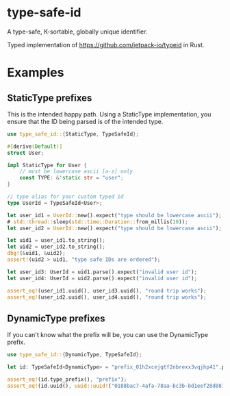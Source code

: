 # type-safe-id

A type-safe, K-sortable, globally unique identifier.

Typed implementation of <https://github.com/jetpack-io/typeid> in Rust.

# Examples

## StaticType prefixes

This is the intended happy path. Using a StaticType implementation, you ensure
that the ID being parsed is of the intended type.

```rust
use type_safe_id::{StaticType, TypeSafeId};

#[derive(Default)]
struct User;

impl StaticType for User {
    // must be lowercase ascii [a-z] only
    const TYPE: &'static str = "user";
}

// type alias for your custom typed id
type UserId = TypeSafeId<User>;

let user_id1 = UserId::new().expect("type should be lowercase ascii");
# std::thread::sleep(std::time::Duration::from_millis(10));
let user_id2 = UserId::new().expect("type should be lowercase ascii");

let uid1 = user_id1.to_string();
let uid2 = user_id2.to_string();
dbg!(&uid1, &uid2);
assert!(uid2 > uid1, "type safe IDs are ordered");

let user_id3: UserId = uid1.parse().expect("invalid user id");
let user_id4: UserId = uid2.parse().expect("invalid user id");

assert_eq!(user_id1.uuid(), user_id3.uuid(), "round trip works");
assert_eq!(user_id2.uuid(), user_id4.uuid(), "round trip works");
```

## DynamicType prefixes

If you can't know what the prefix will be, you can use the DynamicType prefix.

```rust
use type_safe_id::{DynamicType, TypeSafeId};

let id: TypeSafeId<DynamicType> = "prefix_01h2xcejqtf2nbrexx3vqjhp41".parse().unwrap();

assert_eq!(id.type_prefix(), "prefix");
assert_eq!(id.uuid(), uuid::uuid!("0188bac7-4afa-78aa-bc3b-bd1eef28d881"));
```
